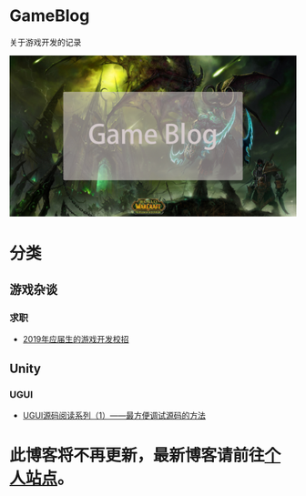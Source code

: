 # GameBlog

关于游戏开发的记录

![cover](https://github.com/hahahuahai/GameBlog/blob/master/media/bg.png)

# 分类

## 游戏杂谈

### 求职

- [2019年应届生的游戏开发校招](https://github.com/hahahuahai/GameBlog/issues/1)

## Unity

### UGUI

- [UGUI源码阅读系列（1）——最方便调试源码的方法](https://github.com/hahahuahai/GameBlog/issues/2)

# 此博客将不再更新，最新博客请前往[个人站点](https://hahahuahai.github.io)。
